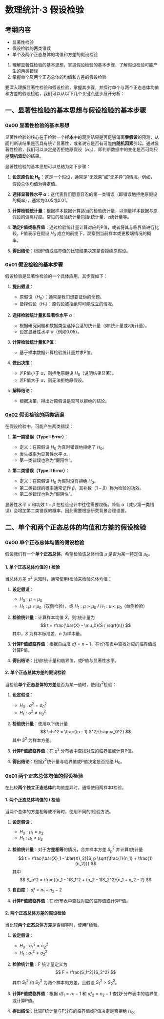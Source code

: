 # 数理统计·3 假设检验

## 考纲内容

- 显著性检验
- 假设检验的两类错误
- 单个及两个正态总体的均值和方差的假设检验

1. 理解显著性检验的基本思想，掌握假设检验的基本步骤，了解假设检验可能产生的两类错误
2. 掌握单个及两个正态总体的均值和方差的假设检验

要深入理解显著性检验和假设检验，掌握其步骤，并探讨单个与两个正态总体均值和方差的假设检验，我们可以从以下几个关键点逐步展开分析：



## 一、显著性检验的基本思想与假设检验的基本步骤

### 0x00 显著性检验的基本思想
显著性检验的核心在于检验一个**样本**中的观测结果是否足够偏离**零假设**的预测，从而判断该结果是否具有统计显著性，或者说它是否有可能由**随机因素**引起。通过显著性检验，我们可以决定是否拒绝原假设（$H_0$），即判断数据中的变化是否可能只是**随机波动**的结果。

显著性检验的基本思想可以总结为如下步骤：

1. **设定原假设 $H_0$**：这是一个假设，通常是“无效果”或“无差异”的情况。例如，假设总体均值为特定值。
   
2. **选择显著性水平 $\alpha$**：这代表我们愿意容忍的第一类错误（即错误地拒绝原假设的概率），通常为0.05或0.01。

3. **计算检验统计量**：根据样本数据计算适当的检验统计量，以测量样本数据与原假设的偏离程度。常见的检验统计量包括t统计量、z统计量等。

4. **确定P值或临界值**：通过检验统计量计算对应的P值，或者将其与临界值进行比较。P值表示在假设 $H_0$ 成立的前提下，观察到当前样本或更极端情况的概率。

5. **得出结论**：根据P值或临界值的比较结果决定是否拒绝原假设。

### 0x01 假设检验的基本步骤
假设检验是显著性检验的一个具体应用，其步骤如下：

1. **提出假设**：
   - 原假设（$H_0$）：通常是我们想要证伪的命题。
   - 备择假设（$H_1$）：原假设被拒绝时可能成立的情况。

2. **选择检验统计量和显著性水平** $\alpha$：
   - 根据研究问题和数据类型选择合适的统计量（如t统计量或z统计量）。
   - 设定显著性水平 $\alpha$（例如0.05）。

3. **计算检验统计量和P值**：
   - 基于样本数据计算检验统计量并求P值。

4. **做出决策**：
   - 若P值小于 $\alpha$，则拒绝原假设 $H_0$（说明结果显著）。
   - 若P值大于 $\alpha$，则无法拒绝原假设。

5. **解释结论**：
   - 根据决策，得出对原假设是否可以拒绝的结论。

### 0x02 假设检验的两类错误
在假设检验中，可能产生两类错误：

1. **第一类错误（Type I Error）**：
   - 定义：在原假设 $H_0$ 为真时错误地拒绝了 $H_0$。
   - 发生概率为显著性水平 $\alpha$。
   - 第一类错误也称为“假阳性”。

2. **第二类错误（Type II Error）**：
   - 定义：在原假设 $H_0$ 为假时没有拒绝 $H_0$。
   - 第二类错误的概率通常记作 $\beta$，其补数（$1 - \beta$）称为检验的功效。
   - 第二类错误也称为“假阴性”。

显著性水平 $\alpha$ 和功效 $1 - \beta$ 在检验设计中往往需要权衡。降低 $\alpha$（减少第一类错误）会增加第二类错误的概率，因此需要根据研究背景合理设置。



## 二、单个和两个正态总体的均值和方差的假设检验

### 0x00 单个正态总体均值的假设检验
假设我们有一个**单个正态总体**，希望检验该总体均值 $\mu$ 是否为某一特定值 $\mu_0$。

#### 1. 单个正态总体均值的 t 检验
当总体方差 $\sigma^2$ 未知时，通常使用t检验来检验总体均值：

1. **设定假设**：
   - $H_0: \mu = \mu_0$
   - $H_1: \mu \neq \mu_0$（双侧检验），或 $H_1: \mu > \mu_0$ / $H_1: \mu < \mu_0$（单侧检验）

2. **检验统计量**：计算样本均值 $\bar{X}$，则t统计量为
   $$
   t = \frac{\bar{X} - \mu_0}{S / \sqrt{n}}
   $$
   其中，$S$ 为样本标准差，$n$ 为样本量。

3. **计算P值或临界值**：根据自由度 $df = n - 1$，在t分布表中查找对应的临界值或计算P值。

4. **得出结论**：比较t统计量和临界值，或P值与显著性水平。

#### 2. 单个正态总体方差的假设检验
当检验**单个正态总体的方差**是否为某一值时，使用$\chi^2$检验：

1. **设定假设**：
   - $H_0: \sigma^2 = \sigma_0^2$
   - $H_1: \sigma^2 \neq \sigma_0^2$

2. **检验统计量**：使用以下统计量
   $$
   \chi^2 = \frac{(n - 1) S^2}{\sigma_0^2}
   $$
   其中 $S^2$ 为样本方差。

3. **计算P值或临界值**：在 $\chi^2$ 分布表中查找对应的临界值或计算P值。

4. **得出结论**：根据$\chi^2$统计量与临界值或P值决定是否拒绝 $H_0$。



### 0x01 两个正态总体均值的假设检验

在比较**两个独立正态总体**的均值差异时，通常使用两样本t检验。

#### 1. 两个正态总体均值的 t 检验
当两个总体的方差相等或不等时，使用不同的t检验方法。

1. **设定假设**：
   - $H_0: \mu_1 = \mu_2$
   - $H_1: \mu_1 \neq \mu_2$

2. **检验统计量**：对于**方差相等**的情况，合并样本方差 $S_p^2$ 并计算t统计量
   $$
   t = \frac{\bar{X}_1 - \bar{X}_2}{S_p \sqrt{\frac{1}{n_1} + \frac{1}{n_2}}}
   $$
   其中
   $$
   S_p^2 = \frac{(n_1 - 1)S_1^2 + (n_2 - 1)S_2^2}{n_1 + n_2 - 2}
   $$

3. **自由度**： $df = n_1 + n_2 - 2$

4. **计算P值或临界值**：在t分布表中查找对应的临界值或计算P值。

#### 2. 两个正态总体方差的假设检验
当比较**两个正态总体方差**是否相等时，使用F检验。

1. **设定假设**：
   - $H_0: \sigma_1^2 = \sigma_2^2$
   - $H_1: \sigma_1^2 \neq \sigma_2^2$

2. **检验统计量**：F 统计量定义为
   $$
   F = \frac{S_1^2}{S_2^2}
   $$
   
   其中 $S_1^2$ 和 $S_2^2$ 为两个样本的方差，且假设 $S_1^2 > S_2^2$。
   
3. **计算P值或临界值**：根据 $df_1 = n_1 - 1$ 和 $df_2 = n_2 - 1$ 查找F分布表中的临界值或计算P值。

4. **得出结论**：比较F统计量与F分布的临界值或P值决定是否拒绝 $H_0$。

